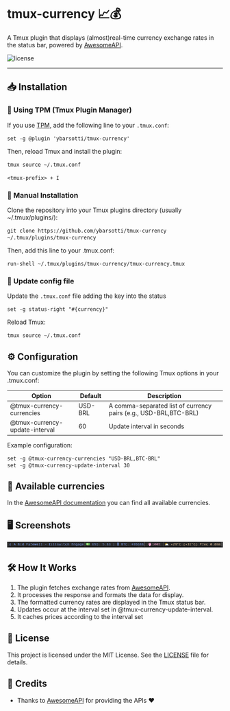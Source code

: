 # tmux-currency 📈💰

A Tmux plugin that displays (almost)real-time currency exchange rates in the
status bar, powered by [AwesomeAPI](https://docs.awesomeapi.com.br/api-de-moedas).

![license](https://img.shields.io/badge/LICENSE-MIT-1D918B.svg)

---

## 📥 Installation

### 🔹 Using TPM (Tmux Plugin Manager)

If you use [TPM](https://github.com/tmux-plugins/tpm), add the
following line to your `.tmux.conf`:

```tmux
set -g @plugin 'ybarsotti/tmux-currency'
```

Then, reload Tmux and install the plugin:

```shell
tmux source ~/.tmux.conf
```

`<tmux-prefix> + I`

### 🔹 Manual Installation

Clone the repository into your Tmux plugins directory (usually ~/.tmux/plugins/):

```shell
git clone https://github.com/ybarsotti/tmux-currency ~/.tmux/plugins/tmux-currency
```

Then, add this line to your .tmux.conf:

```shell
run-shell ~/.tmux/plugins/tmux-currency/tmux-currency.tmux
```

### 🔹 Update config file

Update the `.tmux.conf` file adding the key into the status

```shell
set -g status-right "#{currency}"
```

Reload Tmux:

```shell
tmux source ~/.tmux.conf
```

## ⚙️ Configuration

You can customize the plugin by setting the following Tmux options in your .tmux.conf:

| Option                         | Default | Description                                                      |
| ------------------------------ | ------- | ---------------------------------------------------------------- |
| @tmux-currency-currencies      | USD-BRL | A comma-separated list of currency pairs (e.g., USD-BRL,BTC-BRL) |
| @tmux-currency-update-interval | 60      | Update interval in seconds                                       |

Example configuration:

```shell
set -g @tmux-currency-currencies "USD-BRL,BTC-BRL"
set -g @tmux-currency-update-interval 30
```

## 💱 Available currencies

In the [AwesomeAPI documentation](https://economia.awesomeapi.com.br/xml/available) you can find all 
available currencies.

## 🖥️ Screenshots

![Example](./assets/example.png)

## 🛠️ How It Works

1. The plugin fetches exchange rates from [AwesomeAPI](https://docs.awesomeapi.com.br/).
2. It processes the response and formats the data for display.
3. The formatted currency rates are displayed in the Tmux status bar.
4. Updates occur at the interval set in @tmux-currency-update-interval.
5. It caches prices according to the interval set

## 📝 License

This project is licensed under the MIT License.
See the [LICENSE](./LICENSE) file for details.

## 📄 Credits

- Thanks to [AwesomeAPI](https://awesomeapi.com.br/) for providing the APIs ❤️
